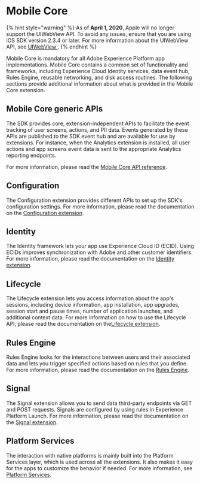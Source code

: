 # Mobile Core

{% hint style="warning" %}
As of **April 1, 2020**, Apple will no longer support the UIWebView API. To avoid any issues, ensure that you are using iOS SDK version 2.3.4 or later. For more information about the UIWebView API, see [UIWebView ](https://developer.apple.com/documentation/uikit/uiwebview).
{% endhint %}

Mobile Core is mandatory for all Adobe Experience Platform app implementations. Mobile Core contains a common set of functionality and frameworks, including Experience Cloud Identity services, data event hub, Rules Engine, reusable networking, and disk access routines. The following sections provide additional information about what is provided in the Mobile Core extension.

## Mobile Core generic APIs

The SDK provides core, extension-independent APIs to facilitate the event tracking of user screens, actions, and PII data. Events generated by these APIs are published to the SDK event hub and are available for use by extensions. For instance, when the Analytics extension is installed, all user actions and app screens event data is sent to the appropriate Analytics reporting endpoints.

For more information, please read the [Mobile Core API reference](mobile-core-api-reference.md).

## Configuration

The Configuration extension provides different APIs to set up the SDK's configuration settings. For more information, please read the documentation on the [Configuration extension](configuration/).

## Identity

The Identity framework lets your app use Experience Cloud ID (ECID). Using ECIDs improves synchronization with Adobe and other customer identifiers. For more information, please read the documentation on the [Identity extension](identity/).

## Lifecycle

The Lifecycle extension lets you access information about the app's sessions, including device information, app installation, app upgrades, session start and pause times, number of application launches, and additional context data. For more information on how to use the Lifecycle API, please read the documentation on the[Lifecycle extension](lifecycle/).

## Rules Engine

Rules Engine looks for the interactions between users and their associated data and lets you trigger specified actions based on rules that you define. For more information, please read the documentation on the [Rules Engine](rules-engine/).

## Signal

The Signal extension allows you to send data third-party endpoints via GET and POST requests. Signals are configured by using rules in Experience Platform Launch. For more information, please read the documentation on the [Signal extension](signals/).

## Platform Services

The interaction with native platforms is mainly built into the Platform Services layer, which is used across all the extensions. It also makes it easy for the apps to customize the behavior if needed. For more information, see [Platform Services](platform-services.md).
